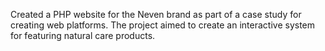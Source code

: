 Created a PHP website for the Neven brand as part of a case study for creating web platforms. The project aimed to create an interactive system for featuring natural care products.